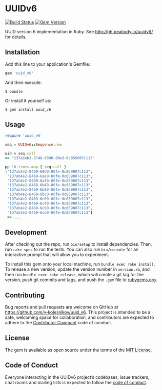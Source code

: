 # UUIDv6

[![Build Status](https://travis-ci.org/v-kolesnikov/uuid_v6.svg?branch=master)](https://travis-ci.org/v-kolesnikov/uuid_v6)
[![Gem Version](https://badge.fury.io/rb/uuid_v6.svg)](https://badge.fury.io/rb/uuid_v6)

UUID version 6 implementation in Ruby. See http://gh.peabody.io/uuidv6/ for details.

## Installation

Add this line to your application's Gemfile:

```ruby
gem 'uuid_v6'
```

And then execute:

    $ bundle

Or install it yourself as:

    $ gem install uuid_v6

## Usage

```ruby
require 'uuid_v6'

seq = UUIDv6::Sequence.new

uid = seq.call
=> "137ab4b3-3748-6090-80e3-0c859007c113"

pp 10.times.map { seq.call }
["137ab4e2-8469-69d0-80fe-0c859007c113",
 "137ab4e2-8469-6aa0-80fe-0c859007c113",
 "137ab4e2-8469-6af0-80fe-0c859007c113",
 "137ab4e2-8469-6b40-80fe-0c859007c113",
 "137ab4e2-8469-6b80-80fe-0c859007c113",
 "137ab4e2-8469-6bc0-80fe-0c859007c113",
 "137ab4e2-8469-6c00-80fe-0c859007c113",
 "137ab4e2-8469-6c40-80fe-0c859007c113",
 "137ab4e2-8469-6c90-80fe-0c859007c113",
 "137ab4e2-8469-6cd0-80fe-0c859007c113"]
 => ...
```

## Development

After checking out the repo, run `bin/setup` to install dependencies. Then, run `rake spec` to run the tests. You can also run `bin/console` for an interactive prompt that will allow you to experiment.

To install this gem onto your local machine, run `bundle exec rake install`. To release a new version, update the version number in `version.rb`, and then run `bundle exec rake release`, which will create a git tag for the version, push git commits and tags, and push the `.gem` file to [rubygems.org](https://rubygems.org).

## Contributing

Bug reports and pull requests are welcome on GitHub at https://github.com/v-kolesnikov/uuid_v6. This project is intended to be a safe, welcoming space for collaboration, and contributors are expected to adhere to the [Contributor Covenant](http://contributor-covenant.org) code of conduct.

## License

The gem is available as open source under the terms of the [MIT License](https://opensource.org/licenses/MIT).

## Code of Conduct

Everyone interacting in the UUIDv6 project’s codebases, issue trackers, chat rooms and mailing lists is expected to follow the [code of conduct](https://github.com/v-kolesnikov/uuid_v6/blob/master/CODE_OF_CONDUCT.md).
